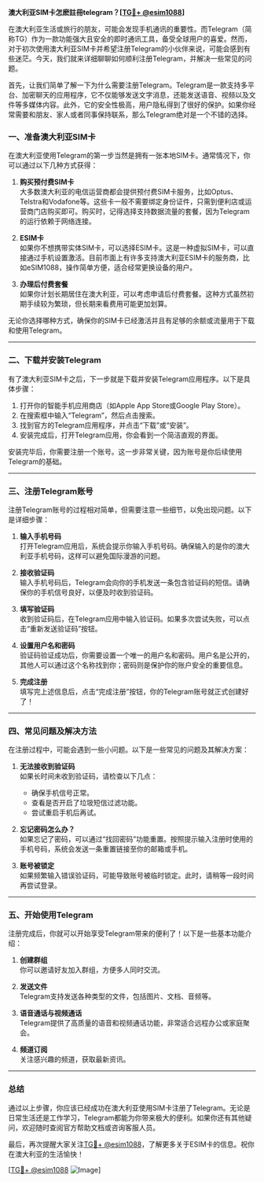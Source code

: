 **澳大利亚SIM卡怎麽註冊telegram？[[TG💪+ @esim1088](https://t.me/s/esim1088)]**

在澳大利亚生活或旅行的朋友，可能会发现手机通讯的重要性。而Telegram（简称TG）作为一款功能强大且安全的即时通讯工具，备受全球用户的喜爱。然而，对于初次使用澳大利亚SIM卡并希望注册Telegram的小伙伴来说，可能会感到有些迷茫。今天，我们就来详细聊聊如何顺利注册Telegram，并解决一些常见的问题。

首先，让我们简单了解一下为什么需要注册Telegram。Telegram是一款支持多平台、加密聊天的应用程序，它不仅能够发送文字消息，还能发送语音、视频以及文件等多媒体内容。此外，它的安全性极高，用户隐私得到了很好的保护。如果你经常需要和朋友、家人或者同事保持联系，那么Telegram绝对是一个不错的选择。

### **一、准备澳大利亚SIM卡**

在澳大利亚使用Telegram的第一步当然是拥有一张本地SIM卡。通常情况下，你可以通过以下几种方式获得：

1. **购买预付费SIM卡**  
   大多数澳大利亚的电信运营商都会提供预付费SIM卡服务，比如Optus、Telstra和Vodafone等。这些卡一般不需要绑定身份证件，只需到便利店或运营商门店购买即可。购买时，记得选择支持数据流量的套餐，因为Telegram的运行依赖于网络连接。

2. **ESIM卡**  
   如果你不想携带实体SIM卡，可以选择ESIM卡。这是一种虚拟SIM卡，可以直接通过手机设置激活。目前市面上有许多支持澳大利亚ESIM卡的服务商，比如eSIM1088，操作简单方便，适合经常更换设备的用户。

3. **办理后付费套餐**  
   如果你计划长期居住在澳大利亚，可以考虑申请后付费套餐。这种方式虽然初期手续较为繁琐，但长期来看费用可能更加划算。

无论你选择哪种方式，确保你的SIM卡已经激活并且有足够的余额或流量用于下载和使用Telegram。

---

### **二、下载并安装Telegram**

有了澳大利亚SIM卡之后，下一步就是下载并安装Telegram应用程序。以下是具体步骤：

1. 打开你的智能手机应用商店（如Apple App Store或Google Play Store）。  
2. 在搜索框中输入“Telegram”，然后点击搜索。  
3. 找到官方的Telegram应用程序，并点击“下载”或“安装”。  
4. 安装完成后，打开Telegram应用，你会看到一个简洁直观的界面。

安装完毕后，你需要注册一个账号。这一步非常关键，因为账号是你后续使用Telegram的基础。

---

### **三、注册Telegram账号**

注册Telegram账号的过程相对简单，但需要注意一些细节，以免出现问题。以下是详细步骤：

1. **输入手机号码**  
   打开Telegram应用后，系统会提示你输入手机号码。确保输入的是你的澳大利亚手机号码，这样可以避免国际漫游的问题。

2. **接收验证码**  
   输入手机号码后，Telegram会向你的手机发送一条包含验证码的短信。请确保你的手机信号良好，以便及时收到验证码。

3. **填写验证码**  
   收到验证码后，在Telegram应用中输入验证码。如果多次尝试失败，可以点击“重新发送验证码”按钮。

4. **设置用户名和密码**  
   验证码验证成功后，你需要设置一个唯一的用户名和密码。用户名是公开的，其他人可以通过这个名称找到你；密码则是保护你的账户安全的重要信息。

5. **完成注册**  
   填写完上述信息后，点击“完成注册”按钮，你的Telegram账号就正式创建好了！

---

### **四、常见问题及解决方法**

在注册过程中，可能会遇到一些小问题。以下是一些常见的问题及其解决方案：

1. **无法接收到验证码**  
   如果长时间未收到验证码，请检查以下几点：
   - 确保手机信号正常。
   - 查看是否开启了垃圾短信过滤功能。
   - 尝试重启手机后再试。

2. **忘记密码怎么办？**  
   如果忘记了密码，可以通过“找回密码”功能重置。按照提示输入注册时使用的手机号码，系统会发送一条重置链接至你的邮箱或手机。

3. **账号被锁定**  
   如果频繁输入错误验证码，可能导致账号被临时锁定。此时，请稍等一段时间再尝试登录。

---

### **五、开始使用Telegram**

注册完成后，你就可以开始享受Telegram带来的便利了！以下是一些基本功能介绍：

1. **创建群组**  
   你可以邀请好友加入群组，方便多人同时交流。

2. **发送文件**  
   Telegram支持发送各种类型的文件，包括图片、文档、音频等。

3. **语音通话与视频通话**  
   Telegram提供了高质量的语音和视频通话功能，非常适合远程办公或家庭聚会。

4. **频道订阅**  
   关注感兴趣的频道，获取最新资讯。

---

### **总结**

通过以上步骤，你应该已经成功在澳大利亚使用SIM卡注册了Telegram。无论是日常生活还是工作学习，Telegram都能为你带来极大的便利。如果你还有其他疑问，欢迎随时查阅官方帮助文档或咨询客服人员。

最后，再次提醒大家关注[TG💪+ @esim1088](https://t.me/s/esim1088)，了解更多关于ESIM卡的信息。祝你在澳大利亚的生活愉快！

[[TG💪+ @esim1088](https://t.me/s/esim1088) ![Image](https://i.postimg.cc/4NQfJmqS/Snipaste-2025-05-13-00-14-12.png)]